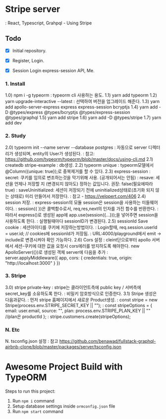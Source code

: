 # Stripe server
: React, Typescript, Grahpql - Using Stripe



## Todo
- [x] Initial repository.
- [x] Register, Login.
- [x] Session Login express-session API, Me.


### 1. Install
1.0) npm i -g typeorm
: typeorm cli 사용하는 용도.
1.1) yarn add typeorm 
1.2) yarn upgrade-interactive --latest
: 선택하여 버전을 업그레이드 해준다.
1.3) yarn add apollo-server-express express express-session bcryptjs
1.4) yarn add -D @types/express @types/bcryptjs @types/express-session @types/graphql
1.5) yarn add stripe
1.6) yarn add -D @types/stripe
1.7) yarn add dev


### 2. Study
2.0) typeorm init --name server --database postgres
: 자동으로 server 디렉터리가 생성되며, entity의 User가 생성된다.
: 참고: https://github.com/typeorm/typeorm/blob/master/docs/using-cli.md
2.1) createdb stripe-example
: db생성.
2.2) typeorm unique
: typeorm모델에서 @Column({unique: true});로 중복제거를 할 수 있다.
2.3) express-session
: secret: 쿠키를 임의로 변조하는것을 막기위해 사용. (공개되어서는 안됨)
: resave: 세션을 언제나 저장할 지 (변경되지 않아도) 정하는 값입니다. 권장: false(필요에따라 true)
: saveUninitialized: 세션이 저장되기 전에 uninitialized상태로(초기화 되지 않는 상태로) 미리 만들어서 저장한다.
: 참고 - https://velopert.com/406
2.4) session 저장.
: express-session의 모듈 session은 session을 사용하는 미들웨어이다.
: session({ })은 콜백함수로서, req,res,next의 인자를 가진 함수를 반환한다.
: 따라서 express()로 생성된 app에 app.use(session({...}));을 넣어주면 session을 사용하도록 한다.
: 실행될때마다 sessionID가 변경된다.
2.5) sessionId Save cookie
: 세션아이디를 쿠키에 저장하는방법이다.
: Login할때, req.session.userId = user.id;  // cookies에 sessionId가 저장됨.
: URL:4000/playground에서 emit -> include로 변경시켜야 확인 가능하다.
2.6) Cors 설정
: cleint단으로부터 apollo 서버에서 세션-쿠키에 대한 값을 요청시 cors에러를 방지하도록 해야한다. new ApolloServer({})로 생성된 객체 server에 다음을 추가
: server.applyMiddleware({ app, cors: { credentials: true, origin: "http://localhost:3000" } })

### 3. Stripe
3.0) stripe private-key
: stripe는 클라이언트측에 public key / 서버측에 secret_key를 소유하도록 한다.
: 비밀키 암호방식으로 인증한다.
3.1) Stripe 생성은 다음과같다.
: 먼저 stripe 홈페이지에서 새로운 Product생성.
: const stripe = new Stripe(process.env.STRIPE_SECRET_KEY || "");
: const stripeOptions = { 
    email: user.email, 
    source: "", 
    plan: process.env.STRIPE_PLAN_KEY || ""   //plan은 productId
 }; 
: stripe.customers.create(stripeOptions);
### N. Etc
N. tsconfig.json 설정 
: 참고 https://github.com/benawad/fullstack-graphql-airbnb-clone/blob/master/packages/server/tsconfig.json





# Awesome Project Build with TypeORM

Steps to run this project:

1. Run `npm i` command
2. Setup database settings inside `ormconfig.json` file
3. Run `npm start` command

